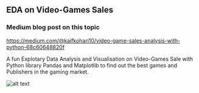 ## EDA on Video-Games Sales
### Medium blog post on this topic
https://medium.com/@kaifkohari10/video-game-sales-analysis-with-python-68c60648820f

A fun Explotary Data Analysis and Visualisation on Video-Games Sale with Python library Pandas and Matplotlib to find out the best games and Publishers in the gaming market.

![alt text](https://uberblogapi.10upcdn.com/1080x540/filters:format(webp)/blogapi.uber.com/wp-content/uploads/sites/356/2016/09/SF_EA-sports-FIFA_blog_960x480_UK_r1v1.png)
